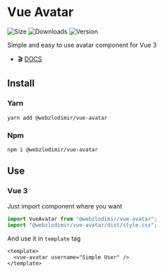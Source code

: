 # Vue Avatar
![Size](https://img.shields.io/bundlephobia/minzip/@webzlodimir/vue-avatar)
![Downloads](https://img.shields.io/npm/dt/@webzlodimir/vue-avatar)
![Version](https://img.shields.io/npm/v/@webzlodimir/vue-avatar)

Simple and easy to use avatar component for Vue 3

- :clapper: [DOCS](https://vaban-ru.github.io/vue-avatar/)

## Install

### Yarn

```
yarn add @webzlodimir/vue-avatar
```

### Npm

```
npm i @webzlodimir/vue-avatar
```

## Use

### Vue 3

Just import component where you want

```js
import VueAvatar from "@webzlodimir/vue-avatar";
import "@webzlodimir/vue-avatar/dist/style.css";
```

And use it in `template` tag

```vue
<template>
  <vue-avatar username="Simple User" />
</template>
```
